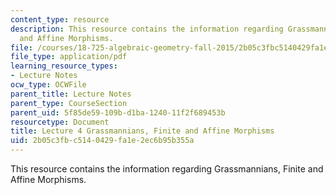 ```yaml
---
content_type: resource
description: This resource contains the information regarding Grassmannians, Finite
  and Affine Morphisms.
file: /courses/18-725-algebraic-geometry-fall-2015/2b05c3fbc5140429fa1e2ec6b95b355a_MIT18_725F15_lec04.pdf
file_type: application/pdf
learning_resource_types:
- Lecture Notes
ocw_type: OCWFile
parent_title: Lecture Notes
parent_type: CourseSection
parent_uid: 5f85de59-109b-d1ba-1240-11f2f689453b
resourcetype: Document
title: Lecture 4 Grassmannians, Finite and Affine Morphisms
uid: 2b05c3fb-c514-0429-fa1e-2ec6b95b355a
---
```

This resource contains the information regarding Grassmannians, Finite and Affine Morphisms.

